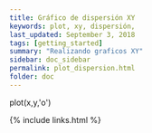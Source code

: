 ```yaml
---
title: Gráfico de dispersión XY
keywords: plot, xy, dispersión, 
last_updated: September 3, 2018
tags: [getting_started]
summary: "Realizando graficos XY"
sidebar: doc_sidebar
permalink: plot_dispersion.html
folder: doc
---
```


plot(x,y,'o')

{% include links.html %}
